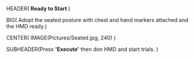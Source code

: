 HEADER( __Ready to Start__ )

BIG( Adopt the seated posture with chest and hand markers attached and the HMD ready.)

CENTER( IMAGE(Pictures/Seated.jpg, 240) )
 
 SUBHEADER(Press __'Execute'__ then don HMD and start trials. )

